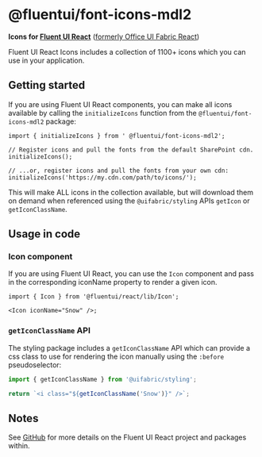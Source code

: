 # @fluentui/font-icons-mdl2

**Icons for [Fluent UI React](https://developer.microsoft.com/en-us/fluentui)**
([formerly Office UI Fabric React](https://developer.microsoft.com/en-us/office/blogs/ui-fabric-is-evolving-into-fluent-ui/))

Fluent UI React Icons includes a collection of 1100+ icons which you can use in your application.

## Getting started

If you are using Fluent UI React components, you can make all icons available by calling the `initializeIcons` function from the `@fluentui/font-icons-mdl2` package:

```tsx
import { initializeIcons } from ' @fluentui/font-icons-mdl2';

// Register icons and pull the fonts from the default SharePoint cdn.
initializeIcons();

// ...or, register icons and pull the fonts from your own cdn:
initializeIcons('https://my.cdn.com/path/to/icons/');
```

This will make ALL icons in the collection available, but will download them on demand when referenced using the `@uifabric/styling` APIs `getIcon` or `getIconClassName`.

## Usage in code

### Icon component

If you are using Fluent UI React, you can use the `Icon` component and pass in the corresponding iconName property to render a given icon.

```tsx
import { Icon } from '@fluentui/react/lib/Icon';

<Icon iconName="Snow" />;
```

### `getIconClassName` API

The styling package includes a `getIconClassName` API which can provide a css class to use for rendering the icon manually using the `:before` pseudoselector:

```ts
import { getIconClassName } from '@uifabric/styling';

return `<i class="${getIconClassName('Snow')}" />`;
```

## Notes

See [GitHub](https://github.com/microsoft/fluentui) for more details on the Fluent UI React project and packages within.
